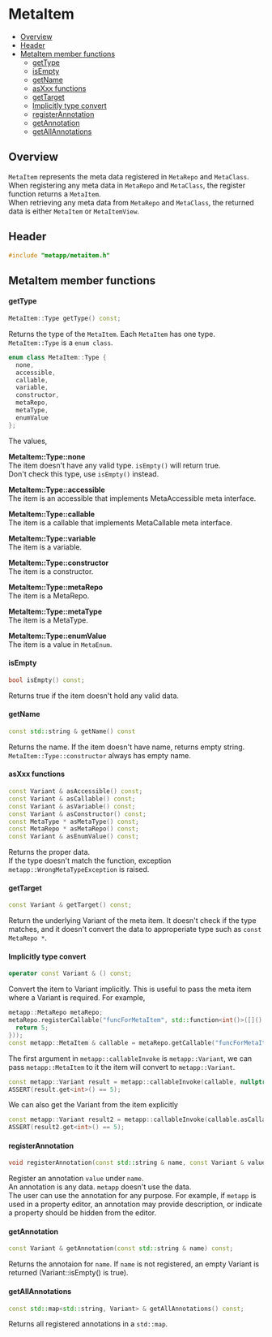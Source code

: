 [//]: # (Auto generated file, don't modify this file.)

# MetaItem
<!--begintoc-->
* [Overview](#a2_1)
* [Header](#a2_2)
* [MetaItem member functions](#a2_3)
  * [getType](#a4_1)
  * [isEmpty](#a4_2)
  * [getName](#a4_3)
  * [asXxx functions](#a4_4)
  * [getTarget](#a4_5)
  * [Implicitly type convert](#a4_6)
  * [registerAnnotation](#a4_7)
  * [getAnnotation](#a4_8)
  * [getAllAnnotations](#a4_9)
<!--endtoc-->

<a id="a2_1"></a>
## Overview

`MetaItem` represents the meta data registered in `MetaRepo` and `MetaClass`.  
When registering any meta data in `MetaRepo` and `MetaClass`, the register function returns a `MetaItem`.  
When retrieving any meta data from `MetaRepo` and `MetaClass`, the returned data is either `MetaItem` or `MetaItemView`.  

<a id="a2_2"></a>
## Header


```c++
#include "metapp/metaitem.h"
```

<a id="a2_3"></a>
## MetaItem member functions

<a id="a4_1"></a>
#### getType

```c++
MetaItem::Type getType() const;
```

Returns the type of the `MetaItem`. Each `MetaItem` has one type.  
`MetaItem::Type` is a `enum class`.

```c++
enum class MetaItem::Type {
  none,
  accessible,
  callable,
  variable,
  constructor,
  metaRepo,
  metaType,
  enumValue
};
```

The values,  

**MetaItem::Type::none**  
The item doesn't have any valid type. `isEmpty()` will return true.  
Don't check this type, use `isEmpty()` instead.

**MetaItem::Type::accessible**  
The item is an accessible that implements MetaAccessible meta interface.  

**MetaItem::Type::callable**  
The item is a callable that implements MetaCallable meta interface.  

**MetaItem::Type::variable**  
The item is a variable.  

**MetaItem::Type::constructor**  
The item is a constructor.

**MetaItem::Type::metaRepo**  
The item is a MetaRepo.  

**MetaItem::Type::metaType**  
The item is a MetaType.  

**MetaItem::Type::enumValue**  
The item is a value in `MetaEnum`.  

<a id="a4_2"></a>
#### isEmpty

```c++
bool isEmpty() const;
```

Returns true if the item doesn't hold any valid data.  

<a id="a4_3"></a>
#### getName

```c++
const std::string & getName() const
```

Returns the name. If the item doesn't have name, returns empty string.  
`MetaItem::Type::constructor` always has empty name.  

<a id="a4_4"></a>
#### asXxx functions

```c++
const Variant & asAccessible() const;
const Variant & asCallable() const;
const Variant & asVariable() const;
const Variant & asConstructor() const;
const MetaType * asMetaType() const;
const MetaRepo * asMetaRepo() const;
const Variant & asEnumValue() const;
```

Returns the proper data.  
If the type doesn't match the function, exception `metapp::WrongMetaTypeException` is raised.  

<a id="a4_5"></a>
#### getTarget

```c++
const Variant & getTarget() const;
```

Return the underlying Variant of the meta item. It doesn't check if the type matches, and it doesn't convert the data
to approperiate type such as `const MetaRepo *`.  

<a id="a4_6"></a>
#### Implicitly type convert

```c++
operator const Variant & () const;
```

Convert the item to Variant implicitly. This is useful to pass the meta item where a Variant is required. For example,  

```c++
metapp::MetaRepo metaRepo;
metaRepo.registerCallable("funcForMetaItem", std::function<int()>([]() {
  return 5;
}));
const metapp::MetaItem & callable = metaRepo.getCallable("funcForMetaItem");
```

The first argument in `metapp::callableInvoke` is `metapp::Variant`,
we can pass `metapp::MetaItem` to it the item will convert to `metapp::Variant`.

```c++
const metapp::Variant result = metapp::callableInvoke(callable, nullptr);
ASSERT(result.get<int>() == 5);
```

We can also get the Variant from the item explicitly

```c++
const metapp::Variant result2 = metapp::callableInvoke(callable.asCallable(), nullptr);
ASSERT(result2.get<int>() == 5);
```

<a id="a4_7"></a>
#### registerAnnotation

```c++
void registerAnnotation(const std::string & name, const Variant & value);
```

Register an annotation `value` under `name`.  
An annotation is any data. `metapp` doesn't use the data.  
The user can use the annotation for any purpose.
For example, if `metapp` is used in a property editor, an annotation may provide description,
or indicate a property should be hidden from the editor.

<a id="a4_8"></a>
#### getAnnotation

```c++
const Variant & getAnnotation(const std::string & name) const;
```

Returns the annotaion for `name`. If `name` is not registered, an empty Variant is returned (Variant::isEmpty() is true).

<a id="a4_9"></a>
#### getAllAnnotations

```c++
const std::map<std::string, Variant> & getAllAnnotations() const;
```

Returns all registered annotations in a `std::map`.
